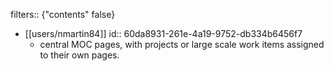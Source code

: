 filters:: {\"contents\" false}

- [[users/nmartin84]]
  id:: 60da8931-261e-4a19-9752-db334b6456f7
	- central MOC pages, with projects or large scale work items assigned to their own pages.